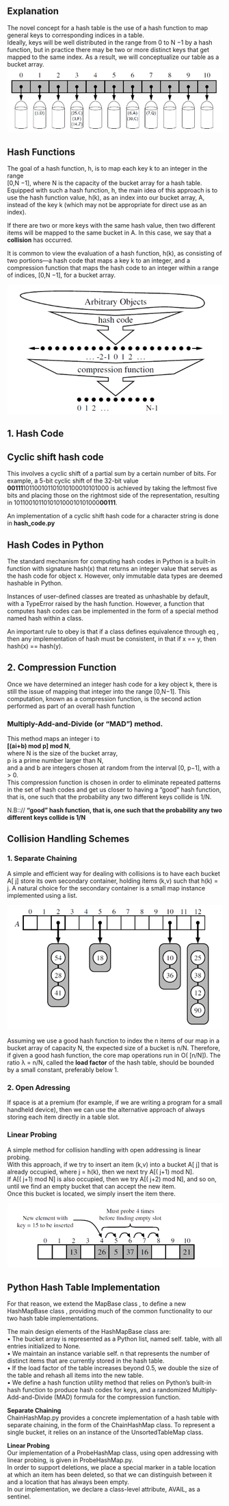 ## Explanation

The novel concept for a hash table is the use of a hash function to map general
keys to corresponding indices in a table. <bR>Ideally, keys will be well distributed in the
range from 0 to N −1 by a hash function, but in practice there may be two or more
distinct keys that get mapped to the same index. As a result, we will conceptualize
our table as a bucket array. <br>
![Bucket Array](BucketArray.PNG)

## Hash Functions
The goal of a hash function, h, is to map each key k to an integer in the range
<br>[0,N −1], where N is the capacity of the bucket array for a hash table. Equipped
with such a hash function, h, the main idea of this approach is to use the hash
function value, h(k), as an index into our bucket array, A, instead of the key k
(which may not be appropriate for direct use as an index).

If there are two or more keys with the same hash value, then two different items
will be mapped to the same bucket in A. In this case, we say that a **collision** has
occurred.

It is common to view the evaluation of a hash function, h(k), as consisting of
two portions—a hash code that maps a key k to an integer, and a compression
function that maps the hash code to an integer within a range of indices, [0,N −1],
for a bucket array.

![Hash Function](HashFunction.PNG)

## 1. Hash Code
## Cyclic shift hash code
This involves a cyclic
shift of a partial sum by a certain number of bits. For example, a 5-bit cyclic shift
of the 32-bit value **00111**101100101101010100010101000 is achieved by taking
the leftmost five bits and placing those on the rightmost side of the representation,
resulting in 101100101101010100010101000**00111**.

An implementation of a cyclic shift hash code for a character string is 
done in **hash_code.py**


## Hash Codes in Python
The standard mechanism for computing hash codes in Python is a built-in function
with signature hash(x) that returns an integer value that serves as the hash code for
object x. However, only immutable data types are deemed hashable
in Python. <br>

Instances of user-defined classes are treated as unhashable by default, with a
TypeError raised by the hash function. However, a function that computes hash
codes can be implemented in the form of a special method named hash within
a class.

An important rule to obey is that if a class defines equivalence through eq ,
then any implementation of hash must be consistent, in that if x == y, then
hash(x) == hash(y).

## 2. Compression Function
Once we have determined an integer hash code for
a key object k, there is still the issue of mapping that integer into the range [0,N−1].
This computation, known as a compression function, is the second action performed
as part of an overall hash function

### Multiply-Add-and-Divide (or “MAD”) method.
This method maps an integer i to <br>
**[(ai+b) mod p] mod N**, <br>
where N is the size of the bucket array,<br>
p is a prime number larger than N, <br>
and a
and b are integers chosen at random from the interval [0, p−1],
with a > 0.<br>
This
compression function is chosen in order to eliminate repeated patterns in the set of
hash codes and get us closer to having a “good” hash function, that is, one such that
the probability any two different keys collide is 1/N.

N.B:://
**“good” hash function, that is, one such that
the probability any two different keys collide is 1/N**

## Collision Handling Schemes
### 1. Separate Chaining
A simple and efficient way for dealing with collisions is to have each bucket A[ j]
store its own secondary container, holding items (k,v) such that h(k) = j. A natural
choice for the secondary container is a small map
instance implemented using a list.

![Separate Chaining](SeparateChaining.PNG)

Assuming we use a good hash function to index the n items
of our map in a bucket array of capacity N, the expected size of a bucket is n/N.
Therefore, if given a good hash function, the core map operations run in O(
[n/N]).
The ratio λ = n/N, called the **load factor** of the hash table, should be bounded by
a small constant, preferably below 1.

### 2. Open Adressing
If space is at a premium (for example, if we are writing a program for a
small handheld device), then we can use the alternative approach of always storing
each item directly in a table slot.
### Linear Probing
A simple method for collision handling with open addressing
is linear probing. <br>
With this approach, if we try to insert an item (k,v) 
into a bucket A[ j] that is already
occupied, where j = h(k), then we next try A[( j+1) mod N]. <bR> 
If A[( j+1) mod N]
is also occupied, then we try A[( j+2) mod N], and so on,
until we find an empty
bucket that can accept the new item. <bR> Once this bucket is located, we simply insert
the item there.

![Linear Probing](LinearProbing.PNG)


## Python Hash Table Implementation
For that reason, we extend the MapBase
class , to define a new HashMapBase class , providing much of the common functionality to our two hash table
implementations. 

The main design elements of the HashMapBase class are: <br>
• The bucket array is represented as a Python list, named self. table, with all
entries initialized to None. <br>
• We maintain an instance variable self. n that represents the number of distinct
items that are currently stored in the hash table. <br>
• If the load factor of the table increases beyond 0.5, we double the size of the
table and rehash all items into the new table.<br>
• We define a hash function utility method that relies on Python’s built-in
hash function to produce hash codes for keys, and a randomized Multiply-
Add-and-Divide (MAD) formula for the compression function. <br>

**Separate Chaining** <br>
ChainHashMap.py provides a concrete implementation of a hash table with separate
chaining, in the form of the ChainHashMap class. To represent a single bucket,
it relies on an instance of the UnsortedTableMap class.

**Linear Probing** <br>
Our implementation of a ProbeHashMap class, using open addressing with linear
probing, is given in ProbeHashMap.py. <br>
In order to support deletions, we place a special marker
in a table location at which an item has been deleted, so that we can distinguish
between it and a location that has always been empty. <br>
In our implementation, we
declare a class-level attribute, AVAIL, as a sentinel.

